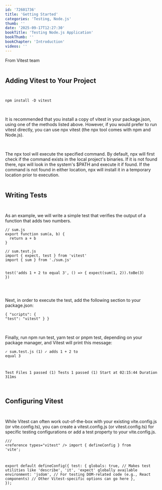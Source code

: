```yaml
---
id: '72601736'
title: 'Getting Started'
categories: 'Testing, Node.js'
thumb: ''
date: '2025-09-17T12:27:30'
bookTitle: 'Testing Node.js Application'
bookThumb: ''
bookChapter: 'Introduction'
videos: ''
---
```

<p>From Vitest team</p><p>&nbsp;</p><p><span style="font-size:21px;"><strong>Adding Vitest to Your Project</strong></span></p><p>&nbsp;</p><pre><code>npm install -D vitest</code></pre><p>&nbsp;</p><p>It is recommended that you install a copy of vitest in your package.json, using one of the methods listed above. However, if you would prefer to run vitest directly, you can use npx vitest (the npx tool comes with npm and Node.js).</p><p>&nbsp;</p><p>The npx tool will execute the specified command. By default, npx will first check if the command exists in the local project's binaries. If it is not found there, npx will look in the system's $PATH and execute it if found. If the command is not found in either location, npx will install it in a temporary location prior to execution.</p><p>&nbsp;</p><p><span style="font-size:21px;"><strong>Writing Tests</strong></span></p><p>&nbsp;</p><p>As an example, we will write a simple test that verifies the output of a function that adds two numbers.</p><pre><code class="js javascript js-code">// sum.js
export function sum(a, b) {
  return a + b
}</code></pre><pre><code class="js javascript js-code">// sum.test.js
import { expect, test } from 'vitest'
import { sum } from './sum.js'

test('adds 1 + 2 to equal 3', () =&gt; {
  expect(sum(1, 2)).toBe(3)
})</code></pre><p>&nbsp;</p><p>Next, in order to execute the test, add the following section to your package.json:</p><pre><code class="js javascript js-code">{
  "scripts": {
    "test": "vitest"
  }
}</code></pre><p>&nbsp;</p><p>Finally, run npm run test, yarn test or pnpm test, depending on your package manager, and Vitest will print this message:</p><pre><code>✓ sum.test.js (1)
  ✓ adds 1 + 2 to equal 3

Test Files  1 passed (1)
     Tests  1 passed (1)
  Start at  02:15:44
  Duration  311ms</code></pre><p>&nbsp;</p><p><span style="font-size:21px;"><strong>Configuring Vitest</strong></span></p><p>&nbsp;</p><p>While Vitest can often work out-of-the-box with your existing vite.config.js (or vite.config.ts), you can create a vitest.config.js (or vitest.config.ts) for specific testing configurations or add a test property to your vite.config.js.</p><pre><code class="js javascript js-code">/// &lt;reference types="vitest" /&gt;
import { defineConfig } from 'vite';

export default defineConfig({
  test: {
    globals: true, // Makes test utilities like 'describe', 'it', 'expect' globally available
    environment: 'jsdom', // For testing DOM-related code (e.g., React components)
    // Other Vitest-specific options can go here
  },
});</code></pre>